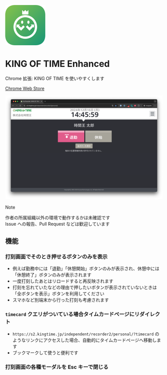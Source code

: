 ![](./public/icon/128.png)

# KING OF TIME Enhanced

Chrome 拡張: KING OF TIME を使いやすくします

[Chrome Web Store](https://chromewebstore.google.com/detail/king-of-time-enhanced/dmnmihmggaijobmncbddaopcoddakdeh)

![](./src/img/screenshot.png)

> [!NOTE]
> 作者の所属組織以外の環境で動作するかは未確認です  
> Issue への報告、Pull Request などは歓迎しています

## 機能

### 打刻画面でそのとき押せるボタンのみを表示
  - 例えば勤務中には「退勤」「休憩開始」ボタンのみが表示され、休憩中には「休憩終了」ボタンのみが表示されます
  - 一度打刻したあとはリロードすると再反映されます
  - 打刻を忘れていたなどの理由で押したいボタンが表示されていないときは「全ボタンを表示」ボタンを利用してください
  - スマホなど別端末から行った打刻も考慮されます

### `timecard` クエリがついている場合タイムカードページにリダイレクト
  - `https://s2.kingtime.jp/independent/recorder2/personal/?timecard` のようなリンクにアクセスした場合、自動的にタイムカードページへ移動します
  - ブックマークして使うと便利です

### 打刻画面の各種モーダルを Esc キーで閉じる
